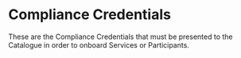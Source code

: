 # Compliance Credentials

These are the Compliance Credentials that must be presented to the Catalogue in order to onboard Services or Participants.

